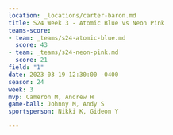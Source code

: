 ```yaml
---
location: _locations/carter-baron.md
title: S24 Week 3 - Atomic Blue vs Neon Pink
teams-score:
- team: _teams/s24-atomic-blue.md
  score: 43
- team: _teams/s24-neon-pink.md
  score: 21
field: "1"
date: 2023-03-19 12:30:00 -0400
season: 24
week: 3
mvp: Cameron M, Andrew H
game-ball: Johnny M, Andy S
sportsperson: Nikki K, Gideon Y

---
```

